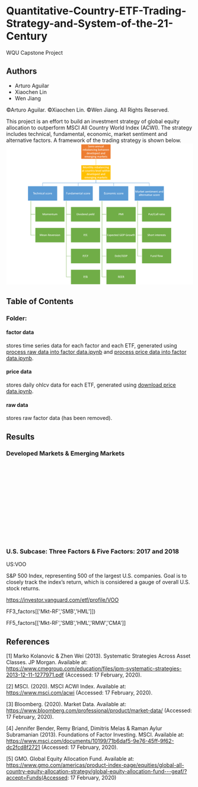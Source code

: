 # Quantitative-Country-ETF-Trading-Strategy-and-System-of-the-21-Century
WQU Capstone Project

## Authors
* Arturo Aguilar
* Xiaochen Lin
* Wen Jiang

©Arturo Aguilar. ©Xiaochen Lin. ©Wen Jiang. All Rights Reserved.
 
This project is an effort to build an investment strategy of global equity allocation to outperform MSCI All Country World Index (ACWI). The strategy includes technical, fundamental, economic, market sentiment and alternative factors. A framework of the trading strategy is shown below.
![factors](/factors.png)

## Table of Contents
### Folder:
#### factor data
stores time series data for each factor and each ETF, generated using [process raw data into factor data.ipynb](/process%20raw%20data%20into%20factor%20data.ipynb) and [process price data into factor data.ipynb](/process%20price%20data%20into%20factor%20data.ipynb).
#### price data
stores daily ohlcv data for each ETF, generated using [download price data.ipynb](/download%20price%20data.ipynb).
#### raw data
stores raw factor data (has been removed).


## Results
### Developed Markets & Emerging Markets

<br/><br/>
<br/><br/>
<br/><br/>
<br/><br/>
<br/><br/>
<br/><br/>

### U.S. Subcase: Three Factors & Five Factors: 2017 and 2018

US:VOO

S&P 500 Index, representing 500 of the largest U.S. companies. Goal is to closely track the index’s return, which is considered a gauge of overall U.S. stock returns. 

https://investor.vanguard.com/etf/profile/VOO


FF3_factors[['Mkt-RF','SMB','HML']])



FF5_factors[['Mkt-RF','SMB','HML','RMW','CMA']]
 


## References

[1] Marko Kolanovic & Zhen Wei (2013). Systematic Strategies Across Asset Classes. JP Morgan. Available at: https://www.cmegroup.com/education/files/jpm-systematic-strategies-2013-12-11-1277971.pdf (Accessed: 17 February, 2020).

[2] MSCI. (2020). MSCI ACWI Index. Available at: https://www.msci.com/acwi (Accessed: 17 February, 2020).

[3] Bloomberg. (2020). Market Data. Available at: https://www.bloomberg.com/professional/product/market-data/ (Accessed: 17 February, 2020).

[4] Jennifer Bender, Remy Briand, Dimitris Melas & Raman Aylur Subramanian (2013). Foundations of Factor Investing. MSCI. Available at: https://www.msci.com/documents/10199/71b6daf5-9e76-45ff-9f62-dc2fcd8f2721 (Accessed: 17 February, 2020).

[5] GMO. Global Equity Allocation Fund. Available at: https://www.gmo.com/americas/product-index-page/equities/global-all-country-equity-allocation-strategy/global-equity-allocation-fund---geaf/?accept=Funds(Accessed: 17 February, 2020)
